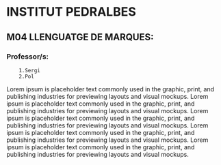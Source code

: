 # INSTITUT PEDRALBES

## M04 LLENGUATGE DE MARQUES:

### Professor/s: 
		1.Sergi
		2.Pol

Lorem ipsum is placeholder text commonly used in the graphic, print, and publishing industries for previewing layouts and visual mockups. Lorem ipsum is placeholder text commonly used in the graphic, print, and publishing industries for previewing layouts and visual mockups. Lorem ipsum is placeholder text commonly used in the graphic, print, and publishing industries for previewing layouts and visual mockups. Lorem ipsum is placeholder text commonly used in the graphic, print, and publishing industries for previewing layouts and visual mockups. Lorem ipsum is placeholder text commonly used in the graphic, print, and publishing industries for previewing layouts and visual mockups.

